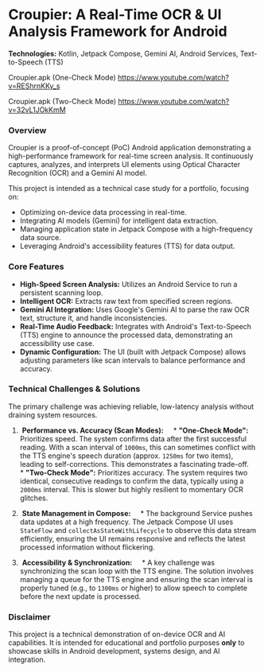 # Croupier: A Real-Time OCR & UI Analysis Framework for Android
**Technologies:** Kotlin, Jetpack Compose, Gemini AI, Android Services, Text-to-Speech (TTS)

Croupier.apk (One-Check Mode) https://www.youtube.com/watch?v=REShrnKKy_s

Croupier.apk (Two-Check Mode) https://www.youtube.com/watch?v=32vL1JOkKmM

### Overview

Croupier is a proof-of-concept (PoC) Android application demonstrating a high-performance framework for real-time screen analysis. It continuously captures, analyzes, and interprets UI elements using Optical Character Recognition (OCR) and a Gemini AI model.

This project is intended as a technical case study for a portfolio, focusing on:
* Optimizing on-device data processing in real-time.
* Integrating AI models (Gemini) for intelligent data extraction.
* Managing application state in Jetpack Compose with a high-frequency data source.
* Leveraging Android's accessibility features (TTS) for data output.

### Core Features

* **High-Speed Screen Analysis:** Utilizes an Android Service to run a persistent scanning loop.
* **Intelligent OCR:** Extracts raw text from specified screen regions.
* **Gemini AI Integration:** Uses Google's Gemini AI to parse the raw OCR text, structure it, and handle inconsistencies.
* **Real-Time Audio Feedback:** Integrates with Android's Text-to-Speech (TTS) engine to announce the processed data, demonstrating an accessibility use case.
* **Dynamic Configuration:** The UI (built with Jetpack Compose) allows adjusting parameters like scan intervals to balance performance and accuracy.

### Technical Challenges & Solutions

The primary challenge was achieving reliable, low-latency analysis without draining system resources.

1.  **Performance vs. Accuracy (Scan Modes):**
    * **"One-Check Mode":** Prioritizes speed. The system confirms data after the first successful reading. With a scan interval of `1000ms`, this can sometimes conflict with the TTS engine's speech duration (approx. `1250ms` for two items), leading to self-corrections. This demonstrates a fascinating trade-off.
    * **"Two-Check Mode":** Prioritizes accuracy. The system requires two identical, consecutive readings to confirm the data, typically using a `2000ms` interval. This is slower but highly resilient to momentary OCR glitches.

2.  **State Management in Compose:**
    * The background Service pushes data updates at a high frequency. The Jetpack Compose UI uses `StateFlow` and `collectAsStateWithLifecycle` to observe this data stream efficiently, ensuring the UI remains responsive and reflects the latest processed information without flickering.

3.  **Accessibility & Synchronization:**
    * A key challenge was synchronizing the scan loop with the TTS engine. The solution involves managing a queue for the TTS engine and ensuring the scan interval is properly tuned (e.g., to `1300ms` or higher) to allow speech to complete before the next update is processed.

### Disclaimer

This project is a technical demonstration of on-device OCR and AI capabilities. It is intended for educational and portfolio purposes **only** to showcase skills in Android development, systems design, and AI integration.
